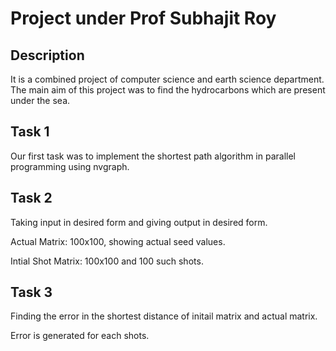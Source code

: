 # Project under Prof Subhajit Roy

## Description

It is a combined project of computer science and earth science department. The main aim of this project was to find the hydrocarbons which are present under the sea.

## Task 1

Our first task was to implement the shortest path algorithm in parallel programming using nvgraph. 

## Task 2
Taking input in desired form and giving output in desired form. 

Actual Matrix:
100x100, showing actual seed values.

Intial Shot Matrix:
100x100 and 100 such shots.

## Task 3
Finding the error in the shortest distance of initail matrix and actual matrix.

Error is generated for each shots.
